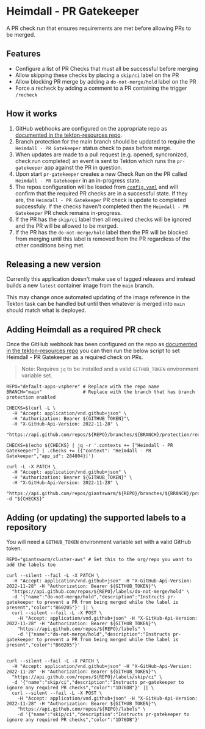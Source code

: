 # Heimdall - PR Gatekeeper

A PR check run that ensures requirements are met before allowing PRs to be merged.

## Features

- Configure a list of PR Checks that must all be successful before merging
- Allow skipping these checks by placing a `skip/ci` label on the PR
- Allow blocking PR merge by adding a `do-not-merge/hold` label on the PR
- Force a recheck by adding a comment to a PR containing the trigger `/recheck`

## How it works

1. GitHub webhooks are configured on the appropriate repo as [documented in the tekton-resources repo](https://github.com/giantswarm/tekton-resources/blob/main/README.md#repo-setup).
2. Branch protection for the main branch should be updated to require the `Heimdall - PR Gatekeeper` status check to pass before merge.
3. When updates are made to a pull request (e.g. opened, syncronized, check run completed) an event is sent to Tekton which runs the `pr-gatekeeper` app against the PR in question.
4. Upon start `pr-gatekeeper` creates a new Check Run on the PR called `Heimdall - PR Gatekeeper` in an in-progress state.
5. The repos configuration will be loaded from [`config.yaml`](./config.yaml) and will confirm that the required PR checks are in a successful state. If they are, the `Heimdall - PR Gatekeeper` PR check is update to completed successfuly. If the checks haven't completed then the `Heimdall - PR Gatekeeper` PR check remains in-progress.
6. If the PR has the `skip/ci` label then all required checks will be ignored and the PR will be allowed to be merged.
7. If the PR has the `do-not-merge/hold` label then the PR will be blocked from merging until this label is removed from the PR regardless of the other conditions being met.

## Releasing a new version

Currently this application doesn't make use of tagged releases and instead builds a new `latest` container image from the `main` branch.

This may change once automated updating of the image reference in the Tekton task can be handled but until then whatever is merged into `main` should match what is deployed.

## Adding Heimdall as a required PR check

Once the GitHub webhook has been configured on the repo as [documented in the tekton-resources repo](https://github.com/giantswarm/tekton-resources/blob/main/README.md#repo-setup) you can then run the below script to set Heimdall - PR Gatekeeper as a required check on PRs.

> Note: Requires `jq` to be installed and a valid `GITHUB_TOKEN` environment variable set.

```
REPO="default-apps-vsphere" # Replace with the repo name
BRANCH="main"               # Replace with the branch that has branch protection enabled

CHECKS=$(curl -L \
  -H "Accept: application/vnd.github+json" \
  -H "Authorization: Bearer ${GITHUB_TOKEN}"\
  -H "X-GitHub-Api-Version: 2022-11-28" \
  "https://api.github.com/repos/${REPO}/branches/${BRANCH}/protection/required_status_checks")

CHECKS=$(echo ${CHECKS} | jq -r '.contexts += ["Heimdall - PR Gatekeeper"] | .checks += [{"context": "Heimdall - PR Gatekeeper","app_id": 284804}]')

curl -L -X PATCH \
  -H "Accept: application/vnd.github+json" \
  -H "Authorization: Bearer ${GITHUB_TOKEN}" \
  -H "X-GitHub-Api-Version: 2022-11-28" \
  "https://api.github.com/repos/giantswarm/${REPO}/branches/${BRANCH}/protection/required_status_checks" -d "${CHECKS}"
```

## Adding (or updating) the supported labels to a repository

You will need a `GITHUB_TOKEN` environment variable set with a valid GitHub token.

```
REPO="giantswarm/cluster-aws" # Set this to the org/repo you want to add the labels too

curl --silent --fail -L -X PATCH \
  -H "Accept: application/vnd.github+json" -H "X-GitHub-Api-Version: 2022-11-28" -H "Authorization: Bearer ${GITHUB_TOKEN}"\
  "https://api.github.com/repos/${REPO}/labels/do-not-merge/hold" \
  -d '{"name":"do-not-merge/hold","description":"Instructs pr-gatekeeper to prevent a PR from being merged while the label is present","color":"B60205"}' || \
  curl --silent --fail -L -X POST \
    -H "Accept: application/vnd.github+json" -H "X-GitHub-Api-Version: 2022-11-28" -H "Authorization: Bearer ${GITHUB_TOKEN}"\
    "https://api.github.com/repos/${REPO}/labels" \
    -d '{"name":"do-not-merge/hold","description":"Instructs pr-gatekeeper to prevent a PR from being merged while the label is present","color":"B60205"}'


curl --silent --fail -L -X PATCH \
  -H "Accept: application/vnd.github+json" -H "X-GitHub-Api-Version: 2022-11-28" -H "Authorization: Bearer ${GITHUB_TOKEN}"\
  "https://api.github.com/repos/${REPO}/labels/skip/ci" \
  -d '{"name":"skip/ci","description":"Instructs pr-gatekeeper to ignore any required PR checks","color":"1D76DB"}' || \
  curl --silent --fail -L -X POST \
    -H "Accept: application/vnd.github+json" -H "X-GitHub-Api-Version: 2022-11-28" -H "Authorization: Bearer ${GITHUB_TOKEN}"\
    "https://api.github.com/repos/${REPO}/labels" \
    -d '{"name":"skip/ci","description":"Instructs pr-gatekeeper to ignore any required PR checks","color":"1D76DB"}'
```
